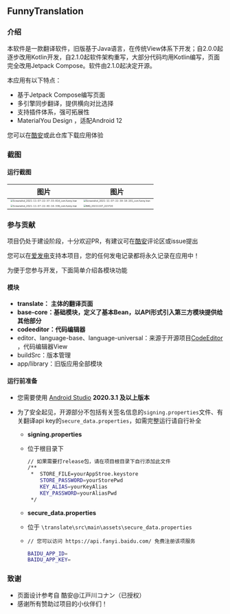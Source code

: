 ## FunnyTranslation

### 介绍

本软件是一款翻译软件，旧版基于Java语言，在传统View体系下开发；自2.0.0起逐步改用Kotlin开发，自2.1.0起软件架构重写，大部分代码均用Kotlin编写，页面完全改用Jetpack Compose。软件由2.1.0起决定开源。

本应用有以下特点：

- 基于Jetpack Compose编写页面
- 多引擎同步翻译，提供横向对比选择
- 支持插件体系，强可拓展性
- MaterialYou Design ，适配Android 12

您可以在[酷安](https://www.coolapk.com/apk/com.funny.translation)或此仓库下载应用体验



### 截图

#### 运行截图

| 图片                                                         | 图片                                                         |
| ------------------------------------------------------------ | ------------------------------------------------------------ |
| <img src="https://gitee.com/funnysaltyfish/blog-drawing-bed/raw/master/img/202111102032441.jpg" alt="Screenshot_2021-11-07-22-37-33-814_com.funny.tran" style="zoom:33%;" /> | <img src="https://gitee.com/funnysaltyfish/blog-drawing-bed/raw/master/img/202111102032313.jpg" alt="Screenshot_2021-11-07-22-39-18-201_com.funny.tran" style="zoom:33%;" /> |
| <img src="https://gitee.com/funnysaltyfish/blog-drawing-bed/raw/master/img/202111102033517.jpg" alt="Screenshot_2021-11-07-22-40-16-339_com.funny.tran" style="zoom:33%;" /> | <img src="https://gitee.com/funnysaltyfish/blog-drawing-bed/raw/master/img/202111102033976.jpg" alt="IMG_20211107_223720" style="zoom:33%;" /> |


### 参与贡献

项目仍处于建设阶段，十分欢迎PR，有建议可在[酷安](https://www.coolapk.com/apk/com.funny.translation)评论区或issue提出  

您可以在[爱发电](https://afdian.net/@funnysaltyfish?tab=home)支持本项目，您的任何发电记录都将永久记录在应用中！

为便于您参与开发，下面简单介绍各模块功能

#### 模块

- **translate： 主体的翻译页面**
- **base-core：基础模块，定义了基本Bean，以API形式引入第三方模块提供给其他部分**
- **codeeditor：代码编辑器**
- editor、language-base、language-universal：来源于开源项目[CodeEditor](https://github.com/Rosemoe/CodeEditor) ，代码编辑器View
- buildSrc：版本管理
- app/library：旧版应用全部模块



#### 运行前准备

- 您需要使用 [Android Studio](https://developer.android.google.cn/studio/)  **2020.3.1 及以上版本**

- 为了安全起见，开源部分不包括有关签名信息的`signing.properties`文件、有关翻译api key的`secure_data.properties`，如需完整运行请自行补全

  - **signing.properties**

  - 位于根目录下

    ```bash
    // 如果需要打release包，请在项目根目录下自行添加此文件
    /**
     *  STORE_FILE=yourAppStroe.keystore
        STORE_PASSWORD=yourStorePwd
        KEY_ALIAS=yourKeyAlias
        KEY_PASSWORD=yourAliasPwd
     */
    ```

  - **secure_data.properties**

  - 位于 `\translate\src\main\assets\secure_data.properties`

  - ```bash
    // 您可以访问 https://api.fanyi.baidu.com/ 免费注册该项服务
    
    BAIDU_APP_ID=
    BAIDU_APP_KEY=
    ```



### 致谢

- 页面设计参考自 酷安@江戸川コナン（已授权）
- 感谢所有赞助过项目的小伙伴们！